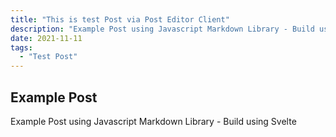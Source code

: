 ```yaml
---
title: "This is test Post via Post Editor Client"
description: "Example Post using Javascript Markdown Library - Build using Svelte"
date: 2021-11-11
tags:
  - "Test Post"
---
```


## Example Post

Example Post using Javascript Markdown Library - Build using Svelte
